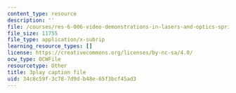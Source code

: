 ```yaml
---
content_type: resource
description: ''
file: /courses/res-6-006-video-demonstrations-in-lasers-and-optics-spring-2008/34c8c59f3c787d9db48e65f3bcf45ad3_jny_9JMBynU.srt
file_size: 11755
file_type: application/x-subrip
learning_resource_types: []
license: https://creativecommons.org/licenses/by-nc-sa/4.0/
ocw_type: OCWFile
resourcetype: Other
title: 3play caption file
uid: 34c8c59f-3c78-7d9d-b48e-65f3bcf45ad3
---
```

